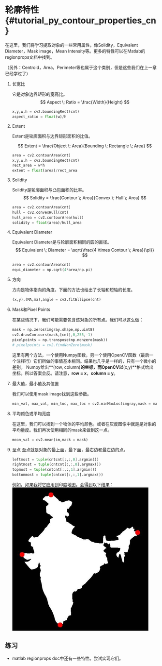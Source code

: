 # 轮廓特性{#tutorial_py_contour_properties_cn}

在这里，我们将学习提取对象的一些常用属性，像Solidity，Equivalent Diameter，Mask image，Mean Intensity等。更多的特性可以在Matlab的regionprops文档中找到。

（另外：Centroid，Area，Perimeter等也属于这个类别，但是这些我们在上一章已经学过了）

1. 长宽比

   它是对象边界矩形的宽高比。
   $$
   Aspect \; Ratio = \frac{Width}{Height}
   $$

   ```python
   x,y,w,h = cv2.boundingRect(cnt)
   aspect_ratio = float(w)/h
   ```

2. Extent

   Extent是轮廓面积与边界矩形面积的比值。

   $$
    Extent = \frac{Object \; Area}{Bounding \; Rectangle \; Area}
   $$

    ```python
    area = cv2.contourArea(cnt)
    x,y,w,h = cv2.boundingRect(cnt)
    rect_area = w*h
    extent = float(area)/rect_area
    ```

3. Solidity

   Solidity是轮廓面积与凸包面积的比率。
   $$
   Solidity = \frac{Contour \; Area}{Convex \; Hull \; Area}
   $$

   ```python
   area = cv2.contourArea(cnt)
   hull = cv2.convexHull(cnt)
   hull_area = cv2.contourArea(hull)
   solidity = float(area)/hull_area
   ```

4. Equivalent Diameter

   Equivalent Diameter是与轮廓面积相同的圆的直径。
   $$
   Equivalent \; Diameter = \sqrt{\frac{4 \times Contour \; Area}{\pi}}
   $$

   ```python
   area = cv2.contourArea(cnt)
   equi_diameter = np.sqrt(4*area/np.pi)
   ```

5. 方向

   方向是物体指向的角度。下面的方法也给出了长轴和短轴的长度。

   ```python
   (x,y),(MA,ma),angle = cv2.fitEllipse(cnt)
   ```

6. Mask和Pixel Points

   在某些情况下，我们可能需要包含该对象的所有点。我们可以这么做：

   ```python
   mask = np.zeros(imgray.shape,np.uint8)
   cv2.drawContours(mask,[cnt],0,255,-1)
   pixelpoints = np.transpose(np.nonzero(mask))
   # pixelpoints = cv2.findNonZero(mask)
   ```

   这里有两个方法，一个使用Numpy函数，另一个使用OpenCV函数（最后一个注释行）它们所做的事情基本相同。结果也几乎是一样的，只有一个微小的差别。 Numpy给出**(row, column)**的坐标，而OpenCV以**(x,y)**格式给出坐标。所以答案会反。请注意，**row = x**，**column = y**。

7. 最大值，最小值及其位置

   我们可以使用mask image找到这些参数。

   ```python
   min_val, max_val, min_loc, max_loc = cv2.minMaxLoc(imgray,mask = mask)
   ```

8. 平均颜色或平均亮度

   在这里，我们可以找到一个物体的平均颜色。或者在灰度图像中就是是对象的平均量度。我们再次使用相同的mask来做到这一点。

   ```python
   mean_val = cv2.mean(im,mask = mask)
   ```

9. 至点
    至点就是对象的最上面，最下面，最右边和最左边的点。
    ```python
    leftmost = tuple(cntcnt[:,:,0].argmin())
    rightmost = tuple(cntcnt[:,:,0].argmax())
    topmost = tuple(cntcnt[:,:,1].argmin())
    bottommost = tuple(cntcnt[:,:,1].argmax())
    ```
    例如，如果我将它应用到印度地图，会得到以下结果：
    ![image](images/extremepoints.jpg)

## 练习
- matlab regionprops doc中还有一些特性。尝试实现它们。



